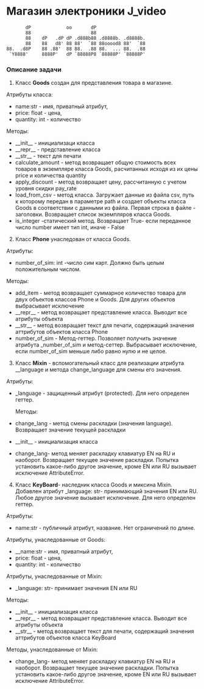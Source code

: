 #  Магазин электроники J_video

           dP             oo       dP                   
           88                      88                   
           88    dP   .dP dP .d888b88 .d8888b. .d8888b. 
           88    88   d8' 88 88'  `88 88ooood8 88'  `88 
    88.  .d8P    88 .88'  88 88.  .88 88.  ... 88.  .88 
     `Y8888'     8888P'   dP `88888P8 `88888P' `88888P'  


### Описание задачи

1. Класс __Goods__ создан для представления товара в магазине. 

Атрибуты класса:

*   name:str - имя, приватный атрибут,
*   price: float - цена,
*   quantity: int - количество

Методы:
*   \_\_init__ - инициализаци класса
*   \_\_repr__ - представление класса
*   \_\_str__ - текст для печати
*   calculate_amount - метод возвращает общую стоимость 
    всех товаров в экземпляре класса Goods, расчитанных 
    исходя из их цены price и количества quantity
*   apply_discount - метод возвращает цену, рассчитанную с учетом уровня скидки pay_rate
*   load_from_csv - метод класса. Загружает данные из файла 
    csv, путь к которому передан в параметре path и создает 
    объекты класса Goods в соответствии с данными из файла. 
    Первая строка в файле - заголовки. Возвращает список 
    экземпляров класса Goods.
*   is_integer -статический метод. Возвращает True- если переданное 
    число number имеет тип int, иначе - False  


2. Класс __Phone__ унаследован от класса  Goods.

Атрибуты:
 *   number_of_sim: int -число сим карт. Должно быть целым положительным числом.

Методы:
*   add_item - метод возвращает суммарное количество товара для
        двух объектов классов Phone и Goods. Для других объектов
        выбрасывает исключение
*   \_\_repr__ - метод возвращает представление класса. 
        Выводит все атрибуты объекта
*   \_\_str__ - метод возвращает текст для печати, содержащий 
        значения аттрибутов объектов класса Phone
*   number_of_sim - Метод-геттер. Позволяет получить значение
        атрибута _number_of_sim и метод-сеттер. Выбрасывает исключение, если number_of_sim меньше либо равно нулю и не целое.  


3. Класс __Mixin__ - вспомогательный класс для реализации 
    атрибута __language и метода change_language для смены
    его значения.

Атрибуты:

*   _language - защищенный атрибут (protected).
    Для него определен геттер.

    Методы:

*   change_lang - метод смены раскладки (значения language). 
    Возвращает значение текущей раскладки
*    \_\_init__  - инициализация класса 
*   change_lang- метод меняет раскладку клавиатур EN на RU
    и наоборот. Возвращает текущее значение раскладки.
    Попытка установить какое-либо другое значение, кроме 
    EN или RU вызывает исключение AttributeError.

4. Класс __KeyBoard__- наследник класса Goods и миксина Mixin.
    Добавлен атрибут _language: str- принимающий значения EN или RU. Любое другое значение вызывает исключение. Для него определен геттер.

Атрибуты:
*   name:str - публичный атрибут, название. Нет ограничений по длине.

Атрибуты, унаследованные от Goods:

*   \_\_name:str - имя, приватный атрибут,
*   price: float - цена,
*   quantity: int - количество

Атрибуты, унаследованные от Mixin:
*   _language: str- принимает значения EN или RU

Методы:
*   \_\_init__  - инициализация класса
*   \_\_repr__ - метод возвращает представление класса. 
        Выводит все атрибуты объекта
*   \_\_str__ - метод возвращает текст для печати, содержащий значения 
        аттрибутов объектов класса KeyBoard

Методы, унаследованные от Mixin:
*   change_lang- метод меняет раскладку клавиатур EN на RU
        и наоборот. Возвращает текущее значение раскладки.
        Попытка установить какое-либо другое значение, кроме 
        EN или RU вызывает исключение AttributeError.
    